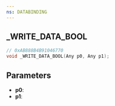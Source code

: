```yaml
---
ns: DATABINDING
---
```

## _WRITE_DATA_BOOL

```c
// 0xAB888B4B91046770
void _WRITE_DATA_BOOL(Any p0, Any p1);
```

## Parameters
* **p0**:
* **p1**:
